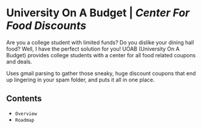 # University On A Budget | <i>Center For Food Discounts</i>

Are you a college student with limited funds? Do you dislike your dining hall food? Well, I have the perfect solution for you!
UOAB (University On A Budget) provides college students with a center for all food related coupons and deals.

Uses gmail parsing to gather those sneaky, huge discount coupons that end up lingering in your spam folder, and puts it all in one place.

## Contents

- `Overview`
- `Roadmap`
